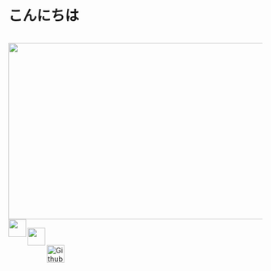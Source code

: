 <p align="center">
  <h1>こんにちは</h1>
</p>
</br>

<img src="https://media.giphy.com/media/MeDLB8TbxRERTTwV0a/giphy.gif" width="800" height="350">

<a href="https://twitter.com/CleanScripting">
  <img align="left" width="35px" src="https://cdn.jsdelivr.net/npm/simple-icons@v3/icons/twitter.svg" />
</a></br>
</br>
<a href="https://www.linkedin.com/in/vishnu-kumar-96bb79102">
  <img align="left"  width="35px" src="https://cdn.jsdelivr.net/npm/simple-icons@v3/icons/linkedin.svg" />
</a></br>
</br>
<a href="https://github.com/atkumarvishnu">
  <img align="left" alt="Github" width="35px" src="https://cdn.jsdelivr.net/npm/simple-icons@v3/icons/github.svg" />
</a>
</br>
